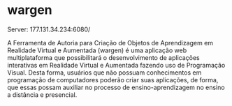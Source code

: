 ﻿# wargen

Server: 177.131.34.234:6080/

A Ferramenta de Autoria para Criação de Objetos de Aprendizagem em Realidade Virtual e Aumentada (wargen) é uma aplicação web multiplataforma que possibilitará o desenvolvimento de aplicações interativas em Realidade Virtual e Aumentada fazendo uso de Programação Visual. Desta forma, usuários que não possuam conhecimentos em programação de computadores poderão criar suas aplicações, de forma, que essas possam auxiliar no processo de ensino-aprendizagem no ensino a distância e presencial.
